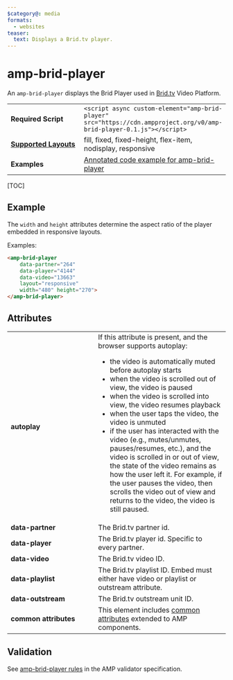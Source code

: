 ```yaml
---
$category@: media
formats:
  - websites
teaser:
  text: Displays a Brid.tv player.
---
```

<!---
Copyright 2015 The AMP HTML Authors. All Rights Reserved.

Licensed under the Apache License, Version 2.0 (the "License");
you may not use this file except in compliance with the License.
You may obtain a copy of the License at

      http://www.apache.org/licenses/LICENSE-2.0

Unless required by applicable law or agreed to in writing, software
distributed under the License is distributed on an "AS-IS" BASIS,
WITHOUT WARRANTIES OR CONDITIONS OF ANY KIND, either express or implied.
See the License for the specific language governing permissions and
limitations under the License.
-->

# amp-brid-player
An <code>amp-brid-player</code> displays the Brid Player used in <a href="https://www.brid.tv/">Brid.tv</a> Video Platform.

<table>
  <tr>
    <td width="40%"><strong>Required Script</strong></td>
    <td><code>&lt;script async custom-element="amp-brid-player" src="https://cdn.ampproject.org/v0/amp-brid-player-0.1.js">&lt;/script></code></td>
  </tr>
  <tr>
    <td class="col-fourty"><strong><a href="https://www.ampproject.org/docs/guides/responsive/control_layout.html">Supported Layouts</a></strong></td>
    <td>fill, fixed, fixed-height, flex-item, nodisplay, responsive</td>
  </tr>
  <tr>
    <td width="40%"><strong>Examples</strong></td>
    <td><a href="https://ampbyexample.com/components/amp-brid-player/"> Annotated code example for amp-brid-player</a></td>
  </tr>
</table>

[TOC]

## Example

The `width` and `height` attributes determine the aspect ratio of the player embedded in responsive layouts.

Examples:

```html
<amp-brid-player
    data-partner="264"
    data-player="4144"
    data-video="13663"
    layout="responsive"
    width="480" height="270">
</amp-brid-player>
```

## Attributes
<table>
  <tr>
    <td width="40%"><strong>autoplay</strong></td>
    <td>If this attribute is present, and the browser supports autoplay:</p>
<ul>
  <li>the video is automatically muted before autoplay starts</li>
  <li>when the video is scrolled out of view, the video is paused</li>
  <li>when the video is scrolled into view, the video resumes playback</li>
  <li>when the user taps the video, the video is unmuted</li>
  <li>if the user has interacted with the video (e.g., mutes/unmutes, pauses/resumes, etc.), and the video is scrolled in or out of view, the state of the video remains as how the user left it. For example, if the user pauses the video, then scrolls the video out of view and returns to the video, the video is still paused.</li>
</ul></td>
  </tr>
  <tr>
    <td width="40%"><strong>data-partner</strong></td>
    <td>The Brid.tv partner id.</td>
  </tr>
  <tr>
    <td width="40%"><strong>data-player</strong></td>
    <td>The Brid.tv player id. Specific to every partner.</td>
  </tr>
  <tr>
    <td width="40%"><strong>data-video</strong></td>
    <td>The Brid.tv video ID.</td>
  </tr>
  <tr>
    <td width="40%"><strong>data-playlist</strong></td>
    <td>The Brid.tv playlist ID. Embed must either have video or playlist or outstream attribute.</td>
  </tr>
  <tr>
    <td width="40%"><strong>data-outstream</strong></td>
    <td>The Brid.tv outstream unit ID.</td>
  </tr>
  <tr>
    <td width="40%"><strong>common attributes</strong></td>
    <td>This element includes <a href="https://www.ampproject.org/docs/reference/common_attributes">common attributes</a> extended to AMP components.</td>
  </tr>
</table>

## Validation

See [amp-brid-player rules](https://github.com/ampproject/amphtml/blob/master/extensions/amp-brid-player/validator-amp-brid-player.protoascii) in the AMP validator specification.
